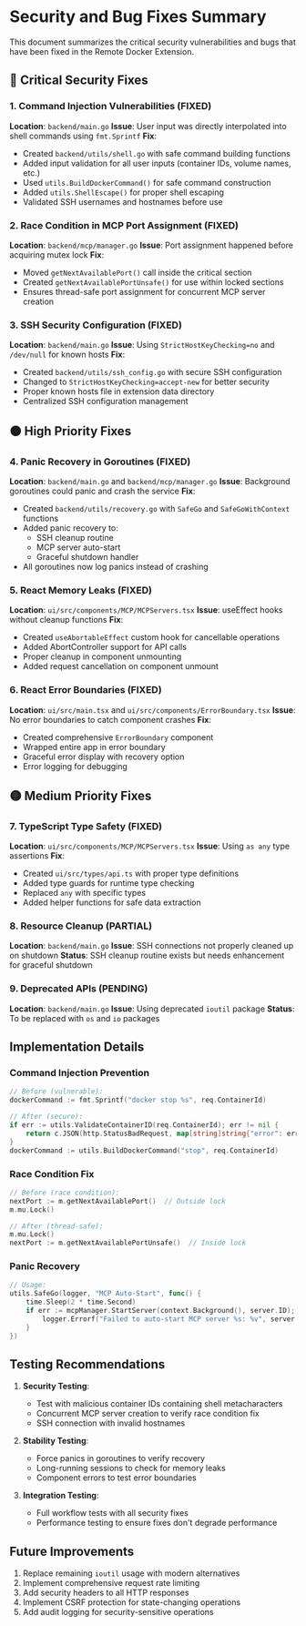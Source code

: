 # Security and Bug Fixes Summary

This document summarizes the critical security vulnerabilities and bugs that have been fixed in the Remote Docker Extension.

## 🔴 Critical Security Fixes

### 1. Command Injection Vulnerabilities (FIXED)
**Location**: `backend/main.go`
**Issue**: User input was directly interpolated into shell commands using `fmt.Sprintf`
**Fix**: 
- Created `backend/utils/shell.go` with safe command building functions
- Added input validation for all user inputs (container IDs, volume names, etc.)
- Used `utils.BuildDockerCommand()` for safe command construction
- Added `utils.ShellEscape()` for proper shell escaping
- Validated SSH usernames and hostnames before use

### 2. Race Condition in MCP Port Assignment (FIXED)
**Location**: `backend/mcp/manager.go`
**Issue**: Port assignment happened before acquiring mutex lock
**Fix**:
- Moved `getNextAvailablePort()` call inside the critical section
- Created `getNextAvailablePortUnsafe()` for use within locked sections
- Ensures thread-safe port assignment for concurrent MCP server creation

### 3. SSH Security Configuration (FIXED)
**Location**: `backend/main.go`
**Issue**: Using `StrictHostKeyChecking=no` and `/dev/null` for known hosts
**Fix**:
- Created `backend/utils/ssh_config.go` with secure SSH configuration
- Changed to `StrictHostKeyChecking=accept-new` for better security
- Proper known hosts file in extension data directory
- Centralized SSH configuration management

## 🟠 High Priority Fixes

### 4. Panic Recovery in Goroutines (FIXED)
**Location**: `backend/main.go` and `backend/mcp/manager.go`
**Issue**: Background goroutines could panic and crash the service
**Fix**:
- Created `backend/utils/recovery.go` with `SafeGo` and `SafeGoWithContext` functions
- Added panic recovery to:
  - SSH cleanup routine
  - MCP server auto-start
  - Graceful shutdown handler
- All goroutines now log panics instead of crashing

### 5. React Memory Leaks (FIXED)
**Location**: `ui/src/components/MCP/MCPServers.tsx`
**Issue**: useEffect hooks without cleanup functions
**Fix**:
- Created `useAbortableEffect` custom hook for cancellable operations
- Added AbortController support for API calls
- Proper cleanup in component unmounting
- Added request cancellation on component unmount

### 6. React Error Boundaries (FIXED)
**Location**: `ui/src/main.tsx` and `ui/src/components/ErrorBoundary.tsx`
**Issue**: No error boundaries to catch component crashes
**Fix**:
- Created comprehensive `ErrorBoundary` component
- Wrapped entire app in error boundary
- Graceful error display with recovery option
- Error logging for debugging

## 🟡 Medium Priority Fixes

### 7. TypeScript Type Safety (FIXED)
**Location**: `ui/src/components/MCP/MCPServers.tsx`
**Issue**: Using `as any` type assertions
**Fix**:
- Created `ui/src/types/api.ts` with proper type definitions
- Added type guards for runtime type checking
- Replaced `any` with specific types
- Added helper functions for safe data extraction

### 8. Resource Cleanup (PARTIAL)
**Location**: `backend/main.go`
**Issue**: SSH connections not properly cleaned up on shutdown
**Status**: SSH cleanup routine exists but needs enhancement for graceful shutdown

### 9. Deprecated APIs (PENDING)
**Location**: `backend/main.go`
**Issue**: Using deprecated `ioutil` package
**Status**: To be replaced with `os` and `io` packages

## Implementation Details

### Command Injection Prevention
```go
// Before (vulnerable):
dockerCommand := fmt.Sprintf("docker stop %s", req.ContainerId)

// After (secure):
if err := utils.ValidateContainerID(req.ContainerId); err != nil {
    return c.JSON(http.StatusBadRequest, map[string]string{"error": err.Error()})
}
dockerCommand := utils.BuildDockerCommand("stop", req.ContainerId)
```

### Race Condition Fix
```go
// Before (race condition):
nextPort := m.getNextAvailablePort()  // Outside lock
m.mu.Lock()

// After (thread-safe):
m.mu.Lock()
nextPort := m.getNextAvailablePortUnsafe()  // Inside lock
```

### Panic Recovery
```go
// Usage:
utils.SafeGo(logger, "MCP Auto-Start", func() {
    time.Sleep(2 * time.Second)
    if err := mcpManager.StartServer(context.Background(), server.ID); err != nil {
        logger.Errorf("Failed to auto-start MCP server %s: %v", server.ID, err)
    }
})
```

## Testing Recommendations

1. **Security Testing**:
   - Test with malicious container IDs containing shell metacharacters
   - Concurrent MCP server creation to verify race condition fix
   - SSH connection with invalid hostnames

2. **Stability Testing**:
   - Force panics in goroutines to verify recovery
   - Long-running sessions to check for memory leaks
   - Component errors to test error boundaries

3. **Integration Testing**:
   - Full workflow tests with all security fixes
   - Performance testing to ensure fixes don't degrade performance

## Future Improvements

1. Replace remaining `ioutil` usage with modern alternatives
2. Implement comprehensive request rate limiting
3. Add security headers to all HTTP responses
4. Implement CSRF protection for state-changing operations
5. Add audit logging for security-sensitive operations